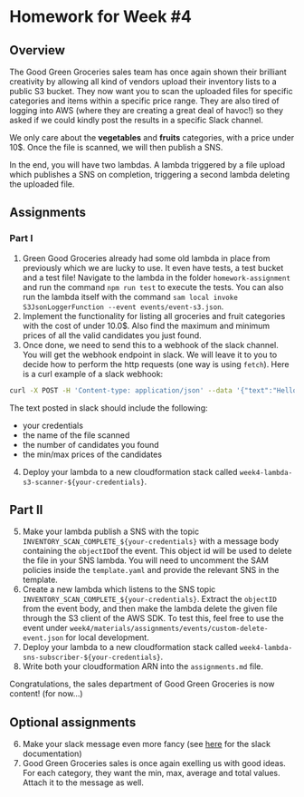 # Homework for Week #4

## Overview

The Good Green Groceries sales team has once again shown their brilliant creativity by allowing all kind of vendors upload their inventory lists to a public S3 bucket. They now want you to scan the uploaded files for specific categories and items within a specific price range. They are also tired of logging into AWS (where they are creating a great deal of havoc!) so they asked if we could kindly post the results in a specific Slack channel.

We only care about the **vegetables** and **fruits** categories, with a price under 10$. Once the file is scanned, we will then publish a SNS.

In the end, you will have two lambdas. A lambda triggered by a file upload which publishes a SNS on completion, triggering a second lambda deleting the uploaded file. 

## Assignments

### Part I
1. Green Good Groceries already had some old lambda in place from previously which we are lucky to use. It even have tests, a test bucket and a test file! Navigate to the lambda in the folder `homework-assignment` and run the command `npm run test` to execute the tests. You can also run the lambda itself with the command `sam local invoke S3JsonLoggerFunction --event events/event-s3.json`.
2. Implement the functionality for listing all groceries and fruit categories with the cost of under 10.0$. Also find the maximum and minimum prices of all the valid candidates you just found.
3. Once done, we need to send this to a webhook of the slack channel. You will get the webhook endpoint in slack. We will leave it to you to decide how to perform the http requests (one way is using `fetch`). Here is a curl example of a slack webhook: 

```bash
curl -X POST -H 'Content-type: application/json' --data '{"text":"Hello, World!"}' https://hooks.slack.com/services/{webhook-url}
```

The text posted in slack should include the following: 
- your credentials
- the name of the file scanned
- the number of candidates you found
- the min/max prices of the candidates 

4. Deploy your lambda to a new cloudformation stack called `week4-lambda-s3-scanner-${your-credentials}`.

## Part II
5. Make your lambda publish a SNS with the topic `INVENTORY_SCAN_COMPLETE_${your-credentials}` with a message body containing the `objectID`of the event. This object id will be used to delete the file in your SNS lambda. You will need to uncomment the SAM policies inside the `template.yaml` and provide the relevant SNS in the template.
6. Create a new lambda which listens to the SNS topic `INVENTORY_SCAN_COMPLETE_${your-credentials}`. Extract the `objectID` from the event body, and then make the lambda delete the given file through the S3 client of the AWS SDK. To test this, feel free to use the event under `week4/materials/assignments/events/custom-delete-event.json` for local development.
7. Deploy your lambda to a new cloudformation stack called `week4-lambda-sns-subscriber-${your-credentials}`.
8. Write both your cloudformation ARN into the `assignments.md` file. 

Congratulations, the sales department of Good Green Groceries is now content! (for now...)

## Optional assignments

6. Make your slack message even more fancy (see [here](https://api.slack.com/messaging/webhooks#advanced_message_formatting) for the slack documentation)
7. Good Green Groceries sales is once again exelling us with good ideas. For each category, they want the min, max, average and total values. Attach it to the message as well.

